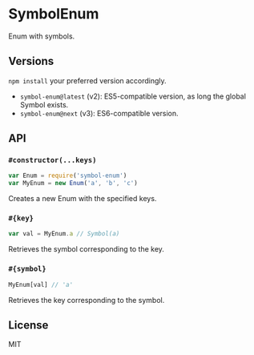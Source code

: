 # SymbolEnum

Enum with symbols.

## Versions

`npm install` your preferred version accordingly.

* `symbol-enum@latest` (v2): ES5-compatible version, as long the global Symbol exists.
* `symbol-enum@next` (v3): ES6-compatible version.

## API

### `#constructor(...keys)`
````javascript
var Enum = require('symbol-enum')
var MyEnum = new Enum('a', 'b', 'c')
````

Creates a new Enum with the specified keys.

### `#{key}`
````javascript
var val = MyEnum.a // Symbol(a)
````

Retrieves the symbol corresponding to the key.

### `#{symbol}`
````javascript
MyEnum[val] // 'a'
````

Retrieves the key corresponding to the symbol.

## License

MIT
